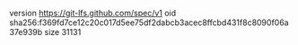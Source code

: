 version https://git-lfs.github.com/spec/v1
oid sha256:f369fd7ce12c20c017d5ee75df2dabcb3acec8ffcbd431f8c8090f06a37e939b
size 31131
